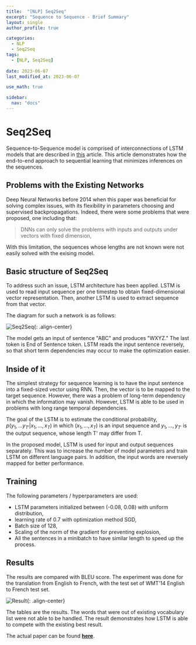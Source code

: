 ```yaml
---
title:  "[NLP] Seq2Seq"
excerpt: "Sequence to Sequence - Brief Summary"
layout: single
author_profile: true

categories:
  - NLP
  - Seq2Seq
tags:
  - [NLP, Seq2Seq]
 
date: 2023-06-07
last_modified_at: 2023-06-07

use_math: true

sidebar:
  nav: "docs"
---
```


<h1>Seq2Seq</h1>

Sequence-to-Sequence model is comprised of interconnections of LSTM models that are described in [this](https://jaehwan-c.github.io/nlp/lstm/LSTM/) article. This article demonstrates how the end-to-end approach to sequential learning that minimizes inferences on the sequences.

<h2>Problems with the Existing Networks</h2>

Deep Neural Networks before 2014 when this paper was beneficial for solving complex issues, with its flexibility in parameters choosing and supervised backpropagations. Indeed, there were some problems that were proposed, one including that:

> DNNs can only solve the problems with inputs and outputs under vectors with fixed dimension,

With this limitation, the sequences whose lengths are not known were not easily solved with the exising model.

<h2>Basic structure of Seq2Seq</h2>

To address such an issue, LSTM architecture has been applied. LSTM is used to read input sequence per one timestep to obtain fixed-dimensional vector representation. Then, another LSTM is used to extract sequence from that vector. 

The diagram for such a network is as follows:

![Seq2Seq](https://github.com/jaehwan-c/jaehwan-c.github.io/assets/102342190/6e3b48e8-9f1b-45c0-b481-5e5b7783e759 "Seq2Seq"){: .align-center}

The model gets an input of sentence "ABC" and produces "WXYZ." The last token is End of Sentence token. LSTM reads the input sentence reversely, so that short term dependencies may occur to make the optimization easier.

<h2>Inside of it</h2>

The simplest strategy for sequence learning is to have the input sentence into a fixed-sized vector using RNN. Then, the vector is to be mapped to the target sequence. However, there was a problem of long-term dependency in which the information may vanish. However, LSTM is able to be used in problems with long range temporal dependencies.

The goal of the LSTM is to estimate the conditional probability, $p(y_1, ... y_{T'} | x_1, ..., x_T)$ in which $(x_1, ... , x_T)$ is an input sequence and $y_1, ... , y_{T'}$ is the output sequence, whose length T' may differ from T.

In the proposed model, LSTM is used for input and output sequences separately. This was to increase the number of model parameters and train LSTM on different language pairs. In addition, the input words are reversely mapped for better performance.

<h2>Training</h2>

The following parameters / hyperparameters are used:

- LSTM parameters initialized between (-0.08, 0.08) with uniform distribution,
- learning rate of 0.7 with optimization method SGD,
- Batch size of 128,
- Scaling of the norm of the gradient for preventing explosion,
- All the sentences in a minibatch to have similar length to speed up the process.

<h2>Results</h2>

The results are compared with BLEU score. The experiment was done for the translation from English to French, with the test set of WMT'14 English to French test set.

![Result](https://github.com/jaehwan-c/jaehwan-c.github.io/assets/102342190/d47fd427-15f1-4532-af8d-e047c366420b "Result"){: .align-center}

The tables are the results. The words that were out of existing vocabulary list were not able to be handled. The result demonstrates how LSTM is able to compete with the existing best result.

The actual paper can be found <b>[here](https://arxiv.org/pdf/1409.3215.pdf)</b>.